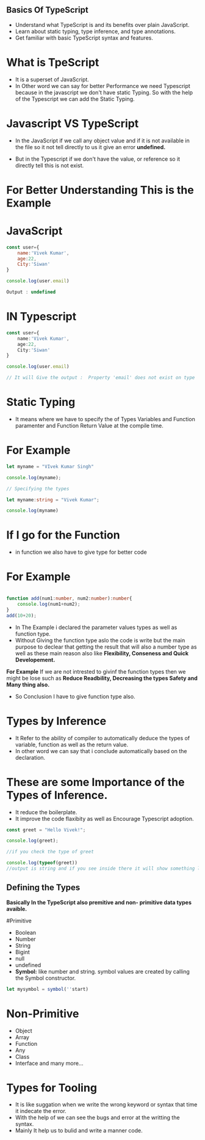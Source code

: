 ## Basics Of TypeScript

- Understand what TypeScript is and its benefits over plain JavaScript.
- Learn about static typing, type inference, and type annotations.
- Get familiar with basic TypeScript syntax and features.



# What is TpeScript

- It is a superset of JavaScript.
- In Other word we can say for better Performance we need Typescript because in the javascript we don't have static Typing. So with the help of the Typescript we can add the Static Typing.

# Javascript VS TypeScript

- In the JavaScript if we call any object value and if it is not available in the file so it not tell directly to us it give an error **undefined.**

- But in the Typescript if we don't have the value, or reference so it directly tell this is not exist.

# For Better Understanding This is the Example

# JavaScript
```Javascript
const user={
    name:'Vivek Kumar',
    age:22,
    City:'Siwan'
}

console.log(user.email)

Output : undefined
```

# IN Typescript

```typescript
const user={
    name:'Vivek Kumar',
    age:22,
    City:'Siwan'
}

console.log(user.email)

// It will Give the output :  Property 'email' does not exist on type '{ name: string; age: number; City: string; }'.
```


# Static Typing
- It means where we have to specify the of Types Variables and Function paramenter and Function Return Value at the compile time.

# For Example

```typescript
let myname = "VIvek Kumar Singh"

console.log(myname);

// Specifying the types

let myname:string = "Vivek Kumar";

console.log(myname)

```

# If I go for the Function 
- in function we also have to give type for better code 

# For Example

```typescript

function add(num1:number, num2:number):number{
    console.log(num1+num2);
}
add(10+20);

```
 - In The Example i declared the parameter values types as well as function type.
 - Without Giving the function type aslo the code is write but the main purpose to declear that getting the result that will also a number type as well as these main reason also like **Flexibility, Conseness and Quick Developement.**

**For Example** If we are not intrested to givinf the function types then we might be lose such as **Reduce Readbility, Decreasing the types Safety and Many thing also.**

- So Conclusion I have to give function type also.

# Types by Inference
- It Refer to the ability of compiler to automatically deduce the types of variable, function as well as the return value.
- In other word we can say that i conclude automatically based on the declaration.

# These are some Importance of the Types of Inference.
 - It reduce the boilerplate.
 - It improve the code flaxibity as well as Encourage Typescript adoption.


 ```typescript
const greet = "Hello Vivek!";

console.log(greet);

//if you check the type of greet

console.log(typeof(greet))
//output is string and if you see inside there it will show something like : const greet:string
 ```

## Defining the Types

**Basically In the TypeScript also premitive and non- primitive data types avaible.**

#Primitive
- Boolean
- Number
- String
- Bigint
- null
- undefined
- **Symbol:**  like number and string. symbol values are created by calling the Symbol constructor.

```typescript
let mysymbol = symbol(''start)
```


# Non-Primitive
- Object
- Array
- Function
- Any
- Class
- Interface and many more...


# Types for Tooling
- It is like suggation when we write the wrong keyword or syntax that time it indecate the error.
- With the help of we can see the bugs and error at the writting the syntax.
- Mainly It help us to bulid and write a manner code.

